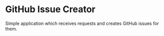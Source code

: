 # GitHub Issue Creator

Simple application which receives requests and creates GitHub issues for them.